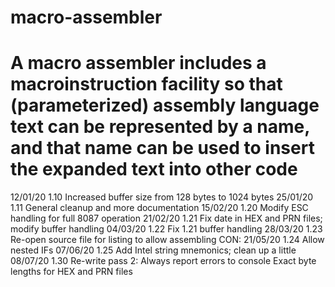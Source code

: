 # macro-assembler



#   A macro assembler includes a macroinstruction facility so that (parameterized) assembly language text can be represented by a name, and that name can be used to insert the expanded text into other code
    
   
   
   
 
12/01/20  1.10  Increased buffer size from 128 bytes to 1024 bytes
25/01/20  1.11  General cleanup and more documentation
15/02/20  1.20  Modify ESC handling for full 8087 operation
21/02/20  1.21  Fix date in HEX and PRN files; modify buffer handling
04/03/20  1.22  Fix 1.21 buffer handling
28/03/20  1.23  Re-open source file for listing to allow assembling CON:
21/05/20  1.24  Allow nested IFs
07/06/20  1.25  Add Intel string mnemonics; clean up a little
08/07/20  1.30  Re-write pass 2:
                Always report errors to console
        	    Exact byte lengths for HEX and PRN files

